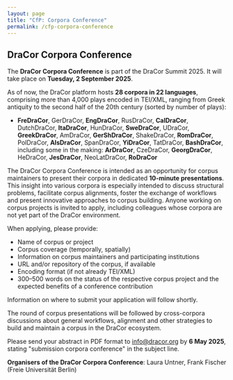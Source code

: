 ```yaml
---
layout: page
title: "CfP: Corpora Conference" 
permalink: /cfp-corpora-conference
---
```


## DraCor Corpora Conference

The **DraCor Corpora Conference** is part of the DraCor Summit 2025. It will take place on **Tuesday, 2 September 2025**.

As of now, the DraCor platform hosts **28 corpora in 22 languages**, comprising more than 4,000 plays encoded in TEI/XML, ranging from Greek antiquity to the second half of the 20th century (sorted by number of plays):

* **FreDraCor**, GerDraCor, **EngDraCor**, RusDraCor, **CalDraCor**, DutchDraCor, **ItaDraCor**, HunDraCor, **SweDraCor**, UDraCor, **GreekDraCor**, AmDraCor, **GerShDraCor**, ShakeDraCor, **RomDraCor**, PolDraCor, **AlsDraCor**, SpanDraCor, **YiDraCor**, TatDraCor, **BashDraCor**, including some in the making: **ArDraCor**, CzeDraCor, **GeorgDraCor**, HeDraCor, **JesDraCor**, NeoLatDraCor, **RoDraCor**

The DraCor Corpora Conference is intended as an opportunity for corpus maintainers to present their corpora in dedicated **10-minute presentations**. This insight into various corpora is especially intended to discuss structural problems, facilitate corpus alignments, foster the exchange of workflows and present innovative approaches to corpus building. Anyone working on corpus projects is invited to apply, including colleagues whose corpora are not yet part of the DraCor environment.

When applying, please provide:

* Name of corpus or project
* Corpus coverage (temporally, spatially)
* Information on corpus maintainers and participating institutions
* URL and/or repository of the corpus, if available
* Encoding format (if not already TEI/XML)
* 300–500 words on the status of the respective corpus project and the expected benefits of a conference contribution

Information on where to submit your application will follow shortly.

The round of corpus presentations will be followed by cross-corpora discussions about general workflows, alignment and other strategies to build and maintain a corpus in the DraCor ecosystem.

Please send your abstract in PDF format to [info@dracor.org](mailto:info@dracor.org) by **6 May 2025**, stating "submission corpora conference" in the subject line.

**Organisers of the DraCor Corpora Conference**: Laura Untner, Frank Fischer (Freie Universität Berlin)
